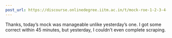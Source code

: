 ```yaml
---
post_url: https://discourse.onlinedegree.iitm.ac.in/t/mock-roe-1-2-3-4-tds-jan-2025/168449/46
---
```

Thanks, today’s mock was manageable unlike yesterday’s one. I got some correct within 45 minutes, but yesterday, I couldn’t even complete scraping.